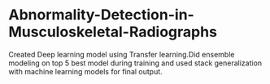 # Abnormality-Detection-in-Musculoskeletal-Radiographs
Created Deep learning model using Transfer learning.Did ensemble modeling on top 5 best model during training and used stack generalization with machine learning models for final output.
